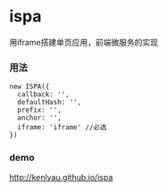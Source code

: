 # ispa
用iframe搭建单页应用，前端微服务的实现

### 用法

```
new ISPA({
  callback: '',
  defaultHash: '',
  prefix: '',
  anchor: '',
  iframe: 'iframe' //必选
})
```

### demo

http://kenlyau.github.io/ispa


